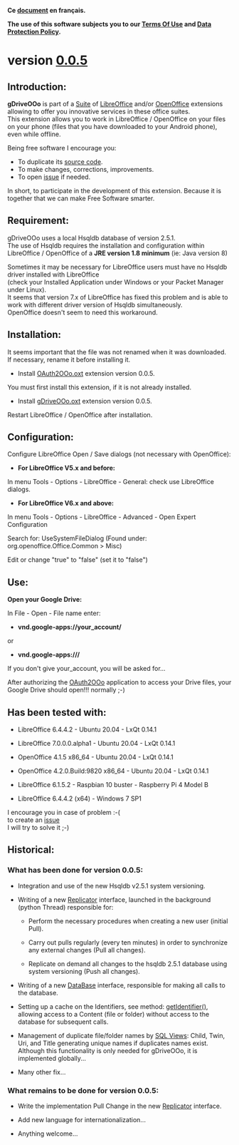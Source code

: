 **Ce [document](https://prrvchr.github.io/gDriveOOo/README_fr) en français.**

**The use of this software subjects you to our [Terms Of Use](https://prrvchr.github.io/gDriveOOo/gDriveOOo/registration/TermsOfUse_en) and [Data Protection Policy](https://prrvchr.github.io/gDriveOOo/gDriveOOo/registration/PrivacyPolicy_en).**

# version [0.0.5](https://prrvchr.github.io/gDriveOOo#historical)

## Introduction:

**gDriveOOo** is part of a [Suite](https://prrvchr.github.io/) of [LibreOffice](https://www.libreoffice.org/download/download/) and/or [OpenOffice](https://www.openoffice.org/download/index.html) extensions allowing to offer you innovative services in these office suites.  
This extension allows you to work in LibreOffice / OpenOffice on your files on your phone (files that you have downloaded to your Android phone), even while offline.

Being free software I encourage you:
- To duplicate its [source code](https://github.com/prrvchr/gDriveOOo).
- To make changes, corrections, improvements.
- To open [issue](https://github.com/prrvchr/gDriveOOo/issues/new) if needed.

In short, to participate in the development of this extension.
Because it is together that we can make Free Software smarter.

## Requirement:

gDriveOOo uses a local Hsqldb database of version 2.5.1.  
The use of Hsqldb requires the installation and configuration within  
LibreOffice / OpenOffice of a **JRE version 1.8 minimum** (ie: Java version 8)

Sometimes it may be necessary for LibreOffice users must have no Hsqldb driver installed with LibreOffice  
(check your Installed Application under Windows or your Packet Manager under Linux).  
It seems that version 7.x of LibreOffice has fixed this problem and is able to work with different driver version of Hsqldb simultaneously.  
OpenOffice doesn't seem to need this workaround.

## Installation:

It seems important that the file was not renamed when it was downloaded.
If necessary, rename it before installing it.

- Install [OAuth2OOo.oxt](https://github.com/prrvchr/OAuth2OOo/raw/master/OAuth2OOo.oxt) extension version 0.0.5.

You must first install this extension, if it is not already installed.

- Install [gDriveOOo.oxt](https://github.com/prrvchr/gDriveOOo/raw/master/gDriveOOo.oxt) extension version 0.0.5.

Restart LibreOffice / OpenOffice after installation.

## Configuration:

Configure LibreOffice Open / Save dialogs (not necessary with OpenOffice):

- **For LibreOffice V5.x and before:**

In menu Tools - Options - LibreOffice - General: check use LibreOffice dialogs.

- **For LibreOffice V6.x and above:**

In menu Tools - Options - LibreOffice - Advanced - Open Expert Configuration

Search for: UseSystemFileDialog (Found under: org.openoffice.Office.Common > Misc)

Edit or change "true" to "false" (set it to "false")

## Use:

**Open your Google Drive:**

In File - Open - File name enter:

- **vnd.google-apps://your_account/**

or

- **vnd.google-apps:///**

If you don't give your_account, you will be asked for...

After authorizing the [OAuth2OOo](https://prrvchr.github.io/OAuth2OOo) application to access your Drive files, your Google Drive should open!!! normally  ;-)

## Has been tested with:

* LibreOffice 6.4.4.2 - Ubuntu 20.04 -  LxQt 0.14.1

* LibreOffice 7.0.0.0.alpha1 - Ubuntu 20.04 -  LxQt 0.14.1

* OpenOffice 4.1.5 x86_64 - Ubuntu 20.04 - LxQt 0.14.1

* OpenOffice 4.2.0.Build:9820 x86_64 - Ubuntu 20.04 - LxQt 0.14.1

* LibreOffice 6.1.5.2 - Raspbian 10 buster - Raspberry Pi 4 Model B

* LibreOffice 6.4.4.2 (x64) - Windows 7 SP1

I encourage you in case of problem :-(  
to create an [issue](https://github.com/prrvchr/gDriveOOo/issues/new)  
I will try to solve it ;-)

## Historical:

### What has been done for version 0.0.5:

- Integration and use of the new Hsqldb v2.5.1 system versioning.

- Writing of a new [Replicator](https://github.com/prrvchr/gDriveOOo/blob/master/CloudUcpOOo/python/clouducp/replicator.py) interface, launched in the background (python Thread) responsible for:

    - Perform the necessary procedures when creating a new user (initial Pull).

    - Carry out pulls regularly (every ten minutes) in order to synchronize any external changes (Pull all changes).

    - Replicate on demand all changes to the hsqldb 2.5.1 database using system versioning (Push all changes).

- Writing of a new [DataBase](https://github.com/prrvchr/gDriveOOo/blob/master/CloudUcpOOo/python/clouducp/database.py) interface, responsible for making all calls to the database.

- Setting up a cache on the Identifiers, see method: [getIdentifier()](https://github.com/prrvchr/gDriveOOo/blob/master/CloudUcpOOo/python/clouducp/datasource.py), allowing access to a Content (file or folder) without access to the database for subsequent calls.

- Management of duplicate file/folder names by [SQL Views](https://github.com/prrvchr/gDriveOOo/blob/master/CloudUcpOOo/python/clouducp/dbqueries.py): Child, Twin, Uri, and Title generating unique names if duplicates names exist.  
Although this functionality is only needed for gDriveOOo, it is implemented globally...

- Many other fix...

### What remains to be done for version 0.0.5:

- Write the implementation Pull Change in the new [Replicator](https://github.com/prrvchr/gDriveOOo/blob/master/CloudUcpOOo/python/clouducp/replicator.py) interface.

- Add new language for internationalization...

- Anything welcome...
